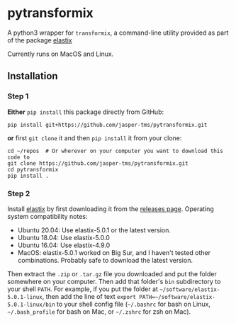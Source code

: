 # pytransformix

A python3 wrapper for `transformix`, a command-line utility provided as part of the package [elastix](https://elastix.lumc.nl/index.php)

Currently runs on MacOS and Linux.


## Installation
### Step 1
**Either** `pip install` this package directly from GitHub:
 
    
    pip install git+https://github.com/jasper-tms/pytransformix.git

**or** first `git clone` it and then `pip install` it from your clone:

    cd ~/repos  # Or wherever on your computer you want to download this code to
    git clone https://github.com/jasper-tms/pytransformix.git
    cd pytransformix
    pip install .

### Step 2
Install [elastix](https://elastix.lumc.nl/download.php) by first downloading it from the [releases page](https://github.com/SuperElastix/elastix/releases). Operating system compatibility notes:
- Ubuntu 20.04: Use elastix-5.0.1 or the latest version.
- Ubuntu 18.04: Use elastix-5.0.0
- Ubuntu 16.04: Use elastix-4.9.0
- MacOS: elastix-5.0.1 worked on Big Sur, and I haven't tested other combinations. Probably safe to download the latest version.

Then extract the `.zip` or `.tar.gz` file you downloaded and put the folder somewhere on your computer. Then add that folder's `bin` subdirectory to your shell `PATH`. For example, if you put the folder at `~/software/elastix-5.0.1-linux`, then add the line of text `export PATH=~/software/elastix-5.0.1-linux/bin` to your shell config file (`~/.bashrc` for bash on Linux,  `~/.bash_profile` for bash on Mac, or `~/.zshrc` for zsh on Mac).
